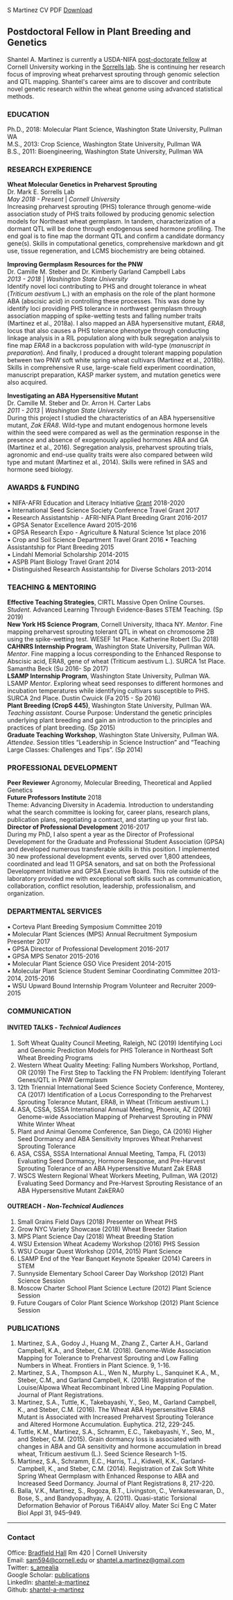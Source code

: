 S Martinez CV PDF [Download](./CV/SMartinez_CV_Mar2019.pdf)  

## Postdoctoral Fellow in Plant Breeding and Genetics  

Shantel A. Martinez is currently a USDA-NIFA [post-doctorate fellow](https://cris.nifa.usda.gov/cgi-bin/starfinder/0?path=fastlink1.txt&id=anon&pass=&search=R=79175&format=WEBLINK) at Cornell University working in the [Sorrells lab](https://plbrgen.cals.cornell.edu/research-extension/small-grains/personnel/). She is continuing her research focus of improving wheat preharvest sprouting through genomic selection and QTL mapping. Shantel's career aims are to discover and contribute novel genetic research within the wheat genome using advanced statistical methods.   

### EDUCATION
Ph.D., 2018: Molecular Plant Science, Washington State University, Pullman WA   
M.S., 2013: Crop Science, Washington State University, Pullman WA  
B.S., 2011: Bioengineering, Washington State University, Pullman WA  

### RESEARCH EXPERIENCE 
**Wheat Molecular Genetics in Preharvest Sprouting**    
Dr. Mark E. Sorrells Lab  
*May 2018 - Present* | *Cornell University*    
Increasing preharvest sprouting (PHS) tolerance through genome-wide association study of PHS traits followed by producing genomic selection models for Northeast wheat germplasm. In tandem, characterization of a dormant QTL will be done through endogenous seed hormone profiling. The end goal is to fine map the dormant QTL and confirm a candidate dormancy gene(s). Skills in computational genetics, comprehensive markdown and git use, tissue regeneration, and LCMS biochemistry are being obtained.   

**Improving Germplasm Resources for the PNW**  
Dr. Camille M. Steber  and Dr. Kimberly Garland Campbell Labs  
*2013 - 2018* | *Washington State University*   
Identify novel loci contributing to PHS and drought tolerance in wheat (*Triticum aestivum* L.) with an emphasis on the role of the plant hormone ABA (abscisic acid) in controlling these processes. This was done by identify loci providing PHS tolerance in northwest germplasm through association mapping of spike-wetting tests and falling number traits (Martinez et al., 2018a). I also mapped an ABA hypersensitive mutant, *ERA8*, locus that also causes a PHS tolerance phenotype through conducting linkage analysis in a RIL population along with bulk segregation analysis to fine map *ERA8* in a backcross population with wild-type (*manuscript in preparation*). And finally, I produced a drought tolerant mapping population between two PNW soft white spring wheat cultivars (Martinez et al., 2018b). Skills in comprehensive R use, large-scale field experiment coordination, manuscript preparation, KASP marker system, and mutation genetics were also acquired.    

**Investigating an ABA Hypersensitive Mutant**  
 Dr. Camille M. Steber and Dr. Arron H. Carter Labs   
*2011 - 2013* | *Washington State University*   
During this project I studied the characteristics of an ABA hypersensitive mutant, *Zak ERA8*. Wild-type and mutant endogenous hormone levels within the seed were compared as well as the germination response in the presence and absence of exogenously applied hormones ABA and GA (Martinez et al., 2016). Segregation analysis, preharvest sprouting trials, agronomic and end-use quality traits were also compared between wild type and mutant (Martinez et al., 2014). Skills were refined in SAS and hormone seed biology.   

### AWARDS & FUNDING 
▪ NIFA-AFRI Education and Literacy Initiative [Grant](https://cris.nifa.usda.gov/cgi-bin/starfinder/0?path=fastlink1.txt&id=anon&pass=&search=R=79175&format=WEBLINK) 2018-2020   
▪ International Seed Science Society Conference Travel Grant 2017   
▪ Research Assistantship - AFRI-NIFA Plant Breeding Grant 2016-2017  
▪ GPSA Senator Excellence Award 2015-2016  
▪ GPSA Research Expo - Agriculture & Natural Science 1st place 2016  
▪ Crop and Soil Science Department Travel Grant 2016 
▪ Teaching Assistantship for Plant Breeding 2015    
▪ Lindahl Memorial Scholarship 2014-2015  
▪ ASPB Plant Biology Travel Grant 2014  
▪ Distinguished Research Assistantship for Diverse Scholars 2013-2014  

### TEACHING & MENTORING  
**Effective Teaching Strategies**, CIRTL Massive Open Online Courses. *Student*. Advanced Learning Through Evidence-Bases STEM Teaching. (Sp 2019)  
**New York HS Science Program**, Cornell University, Ithaca NY. *Mentor*. Fine mapping preharvest sprouting tolerant QTL in wheat on chromosome 2B using the spike-wetting test. WESEF 1st Place. Katherine Robert (Su 2018)  
**CAHNRS Internship Program**, Washington State University, Pullman WA. *Mentor*. Fine mapping a locus corresponding to the Enhanced Response to Abscisic acid, ERA8, gene of wheat (Triticum aestivum L.). SURCA 1st Place. Samantha Beck (Su 2016- Sp 2017)  
**LSAMP Internship Program**, Washington State University, Pullman WA. LSAMP *Mentor*. Exploring wheat seed responses to different hormones and incubation temperatures while identifying cultivars susceptible to PHS. SURCA 2nd Place. Dustin Cwuick (Fa 2015 - Sp 2016)  
**Plant Breeding (CropS 445)**, Washington State University, Pullman WA. *Teaching assistant*. Course Purpose: Understand the genetic principles underlying plant breeding and gain an introduction to the principles and practices of plant breeding. (Sp 2015)  
**Graduate Teaching Workshop**, Washington State University, Pullman WA. *Attendee*. Session titles “Leadership in Science Instruction” and “Teaching Large Classes: Challenges and Tips”. (Sp 2014)  

### PROFESSIONAL DEVELOPMENT
**Peer Reviewer** 
Agronomy, Molecular Breeding, Theoretical and Applied Genetics  
**Future Professors Institute** 2018  
Theme: Advancing Diversity in Academia. Introduction to understanding what the search committee is looking for, career plans, research plans, publication plans, negotiating a contract, and starting up your first lab.            
**Director of Professional Development** 2016-2017   
During my PhD, I also spent a year as the Director of Professional Development for the Graduate and Professional Student Association (GPSA) and developed numerous transferable skills in this position. I implemented 30 new professional development events, served over 1,800 attendees, coordinated and lead 11 GPSA senators, and sat on both the Professional Development Initiative and GPSA Executive Board. This role outside of the laboratory provided me with exceptional soft skills such as communication, collaboration, conflict resolution, leadership, professionalism, and organization.  

### DEPARTMENTAL SERVICES 
▪ Corteva Plant Breeding Symposium Committee 2019  
▪ Molecular Plant Sciences (MPS) Annual Recruitment Symposium Presenter 2017   
▪ GPSA Director of Professional Development 2016-2017  
▪ GPSA MPS Senator 2015-2016  
▪ Molecular Plant Science GSO Vice President 2014-2015  
▪ Molecular Plant Science Student Seminar Coordinating Committee 2013-2014, 2015-2016  
▪ WSU Upward Bound Internship Program Volunteer and Recruiter 2009-2015   

### COMMUNICATION  
#### INVITED TALKS - *Technical Audiences*  
1. Soft Wheat Quality Council Meeting, Raleigh, NC (2019) Identifying Loci and Genomic Prediction Models for PHS Tolerance in Northeast Soft Wheat Breeding Programs  
2. Western Wheat Quality Meeting: Falling Numbers Workshop, Portland, OR (2019) The First Step to Tackling the FN Problem: Identifying Tolerant Genes/QTL in PNW Germplasm
3. 12th Triennial International Seed Science Society Conference, Monterey, CA (2017) Identification of a Locus Corresponding to the Preharvest Sprouting Tolerance Mutant, ERA8, in Wheat (Triticum aestivum L.)
4. ASA, CSSA, SSSA International Annual Meeting, Phoenix, AZ (2016) Genome-wide Association Mapping of Preharvest Sprouting in PNW White Winter Wheat  
5. Plant and Animal Genome Conference, San Diego, CA (2016) Higher Seed Dormancy and ABA Sensitivity Improves Wheat Preharvest Sprouting Tolerance  
6.  ASA, CSSA, SSSA International Annual Meeting, Tampa, FL (2013) Evaluating Seed Dormancy, Hormone Response, and Pre-Harvest Sprouting Tolerance of an ABA Hypersensitive Mutant Zak ERA8  
7. WSCS Western Regional Wheat Workers Meeting, Pullman, WA (2012) Evaluating Seed Dormancy and Pre-Harvest Sprouting Resistance of an ABA Hypersensitive Mutant ZakERA0   
#### OUTREACH - *Non-Technical Audiences*  
1. Small Grains Field Days (2018) Presenter on Wheat PHS   
2. Grow NYC Variety Showcase (2018) Wheat Breeder Station     
3. MPS Plant Science Day (2018) Wheat Breeding Station     
4. WSU Extension Wheat Academy Workshop (2016) PHS Session    
5. WSU Cougar Quest Workshop (2014, 2015) Plant Science   
6. LSAMP End of the Year Banquet Keynote Speaker (2014) Careers in STEM   
7. Sunnyside Elementary School Career Day Workshop (2012) Plant Science Session    
8. Moscow Charter School Plant Science Lecture (2012) Plant Science Session    
9.	Future Cougars of Color Plant Science Workshop (2012) Plant Science Session    

### PUBLICATIONS  
1.	Martinez, S.A., Godoy J., Huang M., Zhang Z., Carter A.H., Garland Campbell, K.A., and Steber, C.M. (2018). Genome-Wide Association Mapping for Tolerance to Preharvest Sprouting and Low Falling Numbers in Wheat. Frontiers in Plant Science. 9, 1-16.  
2.	Martinez, S.A., Thompson A.L., Wen N., Murphy L., Sanquinet K.A., M., Steber, C.M., and Garland Campbell, K. (2018). Registration of the Louise/Alpowa Wheat Recombinant Inbred Line Mapping Population. Journal of Plant Registrations.   
3.	Martinez, S.A., Tuttle, K., Takebayashi, Y., Seo, M., Garland Campbell, K., and Steber, C.M. (2016). The Wheat ABA Hypersensitive ERA8 Mutant is Associated with Increased Preharvest Sprouting Tolerance and Altered Hormone Accumulation. Euphytica. 212, 229-245.  
4.	Tuttle, K.M., Martinez, S.A., Schramm, E.C., Takebayashi, Y., Seo, M., and Steber, C.M. (2015). Grain dormancy loss is associated with changes in ABA and GA sensitivity and hormone accumulation in bread wheat, Triticum aestivum (L.). Seed Science Research 1–15.  
5.	Martinez, S.A., Schramm, E.C., Harris, T.J., Kidwell, K.K., Garland-Campbell, K., and Steber, C.M. (2014). Registration of Zak Soft White Spring Wheat Germplasm with Enhanced Response to ABA and Increased Seed Dormancy. Journal of Plant Registrations 8, 217-220.  
6.	Balla, V.K., Martinez, S., Rogoza, B.T., Livingston, C., Venkateswaran, D., Bose, S., and Bandyopadhyay, A. (2011). Quasi-static Torsional Deformation Behavior of Porous Ti6Al4V alloy. Mater Sci Eng C Mater Biol Appl 31, 945–949.  


---------

### Contact   
Office: [Bradfield Hall](https://goo.gl/maps/Yfk3XHpH1wk) Rm 420 | Cornell University   
Email: [sam594@cornell.edu](mailto:sam594@cornell.edu) or [shantel.a.martinez@gmail.com](mailto:shantel.a.martinez@gmail.com)   
Twitter: [s_amealia](https://twitter.com/s_amealia)    
Google Scholar: [publications](https://scholar.google.com/citations?user=70kEKNsAAAAJ&hl=en&oi=ao)   
LinkedIn: [shantel-a-martinez](https://www.linkedin.com/in/shantel-a-martinez/)    
Github: [shantel-a-martinez](https://github.com/shantel-martinez?tab=repositories)  
